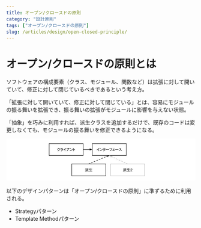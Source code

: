 ```yaml
---
title: オープン/クロースドの原則
category: "設計原則"
tags: ["オープン/クロースドの原則"]
slug: /articles/design/open-closed-principle/
---
```



# オープン/クロースドの原則とは
ソフトウェアの構成要素（クラス、モジュール、関数など）は拡張に対して開いていて、修正に対して閉じているべきであるという考え方。

「拡張に対して開いていて、修正に対して閉じている」とは、容易にモジュールの振る舞いを拡張でき、振る舞いの拡張がモジュールに影響を与えない状態。

「抽象」を巧みに利用すれば、派生クラスを追加するだけで、既存のコードは変更しなくても、モジュールの振る舞いを修正できるようになる。

![オープン/クロースドの原則](./open-closed.jpg)


以下のデザインパターンは「オープン/クロースドの原則」に準ずるために利用される。
+ Strategyパターン
+ Template Methodパターン